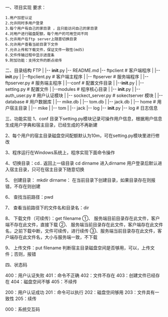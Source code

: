 一、项目实现
  要求：

    1.用户加密认证
    2.允许同时多用户登录
    3.每个用户有自己的家目录 ，且只能访问自己的家目录
    4.对用户进行磁盘配额，每个用户的可用空间不同
    5.允许用户在ftp server上随意切换目录
    6.允许用户查看当前目录下文件
    7.允许上传和下载文件，保证文件一致性(md5)
    8.文件传输过程中显示进度条
    9.附加功能：支持文件的断点续传

 二、目录结构
    FTP
    |
    |-- __init__.py
    |-- README.md
    |-- ftpclient    # 客户端程序
    |     |-- __init__.py
    |     |--ftpclient.py   # 客户端主程序
    |
    |-- ftpserver    # 服务端程序
          |
          |--ftpserver.py   # 服务端主程序
          |
          |--conf   # 配置文件目录
          |   |--__init__.py
          |   |--setting.py     # 配置文件
          |
          |--modules    # 程序核心目录
          |     |-- __init__.py
          |     |-- auth_user.py    # 用户认证模块
          |     |-- sockect_server.py   # sokectserver 模块
          |
          |-- database  # 用户数据库
          |     |-- mike.db
          |     |-- tom.db
          |     |-- jack.db
          |
          |-- home # 用户宿主目录
          |     |-- mike
          |     |-- tom
          |     |-- jack
          |-- log
               |-- __init__.py
               |-- log  # 日志信息

 三、功能实现
 1、conf 目录下setting.py模块记录可操作用户信息，根据用户信息生成用户字典和宿主目录，已经生成的不再新建

 2、每个用户的宿主目录磁盘空间配额默认为10m，可在setting.py模块里进行修改

 3、程序运行在Windows系统上，程序实现下面命令操作

 4、切换目录：cd..  返回上一级目录
            cd dirname 进入dirname
            用户登录后默认进入宿主目录，只可在宿主目录下随意切换

 5、 创建目录：
            mkdir dirname： 在当前目录下创建目录，如果目录存在则报错，不存在则创建

 6、 查找当前路径：pwd

 7、 查看当前路径下的文件名和目录名：dir

 8、 下载文件（可续传）：get filename
                ①、 服务端目前目录存在此文件，客户端不存在此文件，直接下载
                ②、 服务端当前目录存在此文件，客户端存在此文件名，之前下载中断，文件可续传，进行续传
                ③、服务端当前目录存在此文件，客户端存在此文件名，大小与服务端一致，不下载

 9、 上传文件：put filename
            判断宿主目录磁盘空间是否够用，可以，上传文件；否则，报错

 四、状态码

 400：用户认证失败
 401：命令不正确
 402：文件不存在
 403：创建文件已经存在
 404：磁盘空间不够
 405：不续传

 200：用户认证成功
 201：命令可以执行
 202：磁盘空间够用
 203：文件具有一致性
 205：续传

 000：系统交互码
